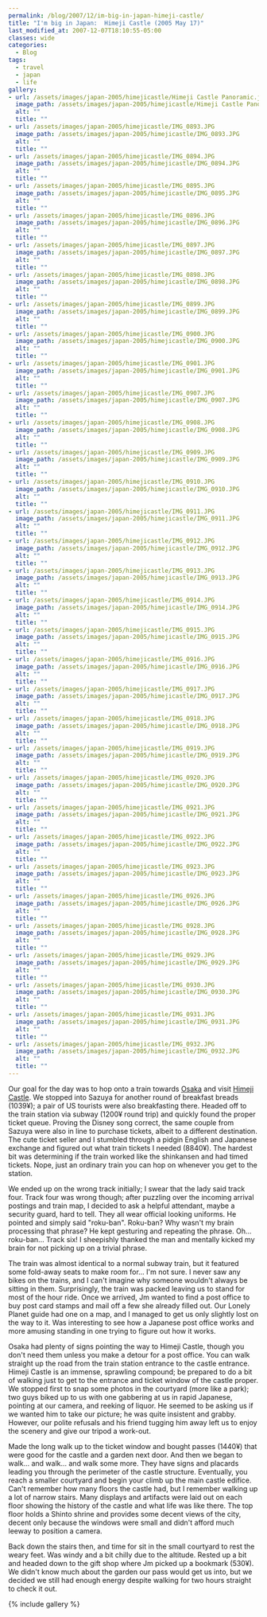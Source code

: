 ```yaml
---
permalink: /blog/2007/12/im-big-in-japan-himeji-castle/
title: "I'm big in Japan:  Himeji Castle (2005 May 17)"
last_modified_at: 2007-12-07T18:10:55-05:00
classes: wide
categories:
  - Blog
tags:
  - travel
  - japan
  - life
gallery:
- url: /assets/images/japan-2005/himejicastle/Himeji Castle Panoramic.jpg
  image_path: /assets/images/japan-2005/himejicastle/Himeji Castle Panoramic.jpg
  alt: ""
  title: ""
- url: /assets/images/japan-2005/himejicastle/IMG_0893.JPG
  image_path: /assets/images/japan-2005/himejicastle/IMG_0893.JPG
  alt: ""
  title: ""
- url: /assets/images/japan-2005/himejicastle/IMG_0894.JPG
  image_path: /assets/images/japan-2005/himejicastle/IMG_0894.JPG
  alt: ""
  title: ""
- url: /assets/images/japan-2005/himejicastle/IMG_0895.JPG
  image_path: /assets/images/japan-2005/himejicastle/IMG_0895.JPG
  alt: ""
  title: ""
- url: /assets/images/japan-2005/himejicastle/IMG_0896.JPG
  image_path: /assets/images/japan-2005/himejicastle/IMG_0896.JPG
  alt: ""
  title: ""
- url: /assets/images/japan-2005/himejicastle/IMG_0897.JPG
  image_path: /assets/images/japan-2005/himejicastle/IMG_0897.JPG
  alt: ""
  title: ""
- url: /assets/images/japan-2005/himejicastle/IMG_0898.JPG
  image_path: /assets/images/japan-2005/himejicastle/IMG_0898.JPG
  alt: ""
  title: ""
- url: /assets/images/japan-2005/himejicastle/IMG_0899.JPG
  image_path: /assets/images/japan-2005/himejicastle/IMG_0899.JPG
  alt: ""
  title: ""
- url: /assets/images/japan-2005/himejicastle/IMG_0900.JPG
  image_path: /assets/images/japan-2005/himejicastle/IMG_0900.JPG
  alt: ""
  title: ""
- url: /assets/images/japan-2005/himejicastle/IMG_0901.JPG
  image_path: /assets/images/japan-2005/himejicastle/IMG_0901.JPG
  alt: ""
  title: ""
- url: /assets/images/japan-2005/himejicastle/IMG_0907.JPG
  image_path: /assets/images/japan-2005/himejicastle/IMG_0907.JPG
  alt: ""
  title: ""
- url: /assets/images/japan-2005/himejicastle/IMG_0908.JPG
  image_path: /assets/images/japan-2005/himejicastle/IMG_0908.JPG
  alt: ""
  title: ""
- url: /assets/images/japan-2005/himejicastle/IMG_0909.JPG
  image_path: /assets/images/japan-2005/himejicastle/IMG_0909.JPG
  alt: ""
  title: ""
- url: /assets/images/japan-2005/himejicastle/IMG_0910.JPG
  image_path: /assets/images/japan-2005/himejicastle/IMG_0910.JPG
  alt: ""
  title: ""
- url: /assets/images/japan-2005/himejicastle/IMG_0911.JPG
  image_path: /assets/images/japan-2005/himejicastle/IMG_0911.JPG
  alt: ""
  title: ""
- url: /assets/images/japan-2005/himejicastle/IMG_0912.JPG
  image_path: /assets/images/japan-2005/himejicastle/IMG_0912.JPG
  alt: ""
  title: ""
- url: /assets/images/japan-2005/himejicastle/IMG_0913.JPG
  image_path: /assets/images/japan-2005/himejicastle/IMG_0913.JPG
  alt: ""
  title: ""
- url: /assets/images/japan-2005/himejicastle/IMG_0914.JPG
  image_path: /assets/images/japan-2005/himejicastle/IMG_0914.JPG
  alt: ""
  title: ""
- url: /assets/images/japan-2005/himejicastle/IMG_0915.JPG
  image_path: /assets/images/japan-2005/himejicastle/IMG_0915.JPG
  alt: ""
  title: ""
- url: /assets/images/japan-2005/himejicastle/IMG_0916.JPG
  image_path: /assets/images/japan-2005/himejicastle/IMG_0916.JPG
  alt: ""
  title: ""
- url: /assets/images/japan-2005/himejicastle/IMG_0917.JPG
  image_path: /assets/images/japan-2005/himejicastle/IMG_0917.JPG
  alt: ""
  title: ""
- url: /assets/images/japan-2005/himejicastle/IMG_0918.JPG
  image_path: /assets/images/japan-2005/himejicastle/IMG_0918.JPG
  alt: ""
  title: ""
- url: /assets/images/japan-2005/himejicastle/IMG_0919.JPG
  image_path: /assets/images/japan-2005/himejicastle/IMG_0919.JPG
  alt: ""
  title: ""
- url: /assets/images/japan-2005/himejicastle/IMG_0920.JPG
  image_path: /assets/images/japan-2005/himejicastle/IMG_0920.JPG
  alt: ""
  title: ""
- url: /assets/images/japan-2005/himejicastle/IMG_0921.JPG
  image_path: /assets/images/japan-2005/himejicastle/IMG_0921.JPG
  alt: ""
  title: ""
- url: /assets/images/japan-2005/himejicastle/IMG_0922.JPG
  image_path: /assets/images/japan-2005/himejicastle/IMG_0922.JPG
  alt: ""
  title: ""
- url: /assets/images/japan-2005/himejicastle/IMG_0923.JPG
  image_path: /assets/images/japan-2005/himejicastle/IMG_0923.JPG
  alt: ""
  title: ""
- url: /assets/images/japan-2005/himejicastle/IMG_0926.JPG
  image_path: /assets/images/japan-2005/himejicastle/IMG_0926.JPG
  alt: ""
  title: ""
- url: /assets/images/japan-2005/himejicastle/IMG_0928.JPG
  image_path: /assets/images/japan-2005/himejicastle/IMG_0928.JPG
  alt: ""
  title: ""
- url: /assets/images/japan-2005/himejicastle/IMG_0929.JPG
  image_path: /assets/images/japan-2005/himejicastle/IMG_0929.JPG
  alt: ""
  title: ""
- url: /assets/images/japan-2005/himejicastle/IMG_0930.JPG
  image_path: /assets/images/japan-2005/himejicastle/IMG_0930.JPG
  alt: ""
  title: ""
- url: /assets/images/japan-2005/himejicastle/IMG_0931.JPG
  image_path: /assets/images/japan-2005/himejicastle/IMG_0931.JPG
  alt: ""
  title: ""
- url: /assets/images/japan-2005/himejicastle/IMG_0932.JPG
  image_path: /assets/images/japan-2005/himejicastle/IMG_0932.JPG
  alt: ""
  title: ""
---
```


Our goal for the day was to hop onto a train towards [Osaka](http://en.wikipedia.org/wiki/Osaka) and visit [Himeji Castle](http://en.wikipedia.org/wiki/Himeji_Castle).
We stopped into Sazuya for another round of breakfast breads (1039&yen;); a pair of US tourists were also breakfasting there.
Headed off to the train station via subway (1200&yen; round trip) and quickly found the proper ticket queue.  Proving the
Disney song correct, the same couple from Sazuya were also in line to purchase tickets, albeit to a different destination.
The cute ticket seller and I stumbled through a pidgin English and Japanese exchange and figured out what train tickets
I needed (8840&yen;).  The hardest bit was determining if the train worked like the shinkansen and had timed tickets.
Nope, just an ordinary train you can hop on whenever you get to the station.

We ended up on the wrong track initially; I swear that the lady said track four.  Track four was wrong though; after
puzzling over the incoming arrival postings and train map, I decided to ask a helpful attendant, maybe a security guard,
hard to tell.  They all wear official looking uniforms.  He pointed and simply said "roku-ban".  Roku-ban?  Why wasn't
my brain processing that phrase?  He kept gesturing and repeating the phrase.  Oh... roku-ban...  Track six!  I sheepishly
thanked the man and mentally kicked my brain for not picking up on a trivial phrase.

The train was almost identical to a normal subway train, but it featured some fold-away seats to make room for... I'm not
sure.  I never saw any bikes on the trains, and I can't imagine why someone wouldn't always be sitting in them.  Surprisingly,
the train was packed leaving us to stand for most of the hour ride.  Once we arrived, Jm wanted to find a post office to
buy post card stamps and mail off a few she already filled out.  Our Lonely Planet guide had one on a map, and I managed
to get us only slightly lost on the way to it.  Was interesting to see how a Japanese post office works and more amusing
standing in one trying to figure out how it works.

Osaka had plenty of signs pointing the way to Himeji Castle, though you don't need them unless you make a detour for a
post office.  You can walk straight up the road from the train station entrance to the castle entrance.  Himeji Castle
is an immense, sprawling compound; be prepared to do a bit of walking just to get to the entrance and ticket window of
the castle proper.  We stopped first to snap some photos in the courtyard (more like a park); two guys biked up to us
with one gabbering at us in rapid Japanese, pointing at our camera, and reeking of liquor.  He seemed to be asking us
if we wanted him to take our picture; he was quite insistent and grabby.  However, our polite refusals and his friend
tugging him away left us to enjoy the scenery and give our tripod a work-out.

Made the long walk up to the ticket window and bought passes (1440&yen;) that were good for the castle and a garden next
door.  And then we began to walk... and walk... and walk some more.  They have signs and placards leading you through the
perimeter of the castle structure.  Eventually, you reach a smaller courtyard and begin your climb up the main castle
edifice.  Can't remember how many floors the castle had, but I remember walking up a lot of narrow stairs.  Many displays
and artifacts were laid out on each floor showing the history of the castle and what life was like there.  The top floor
holds a Shinto shrine and provides some decent views of the city, decent only because the windows were small and didn't
afford much leeway to position a camera.

Back down the stairs then, and time for sit in the small courtyard to rest the weary feet.  Was windy and a bit chilly
due to the altitude.  Rested up a bit and headed down to the gift shop where Jm picked up a bookmark (530&yen;).  We
didn't know much about the garden our pass would get us into, but we decided we still had enough energy despite walking
for two hours straight to check it out.

{% include gallery %}